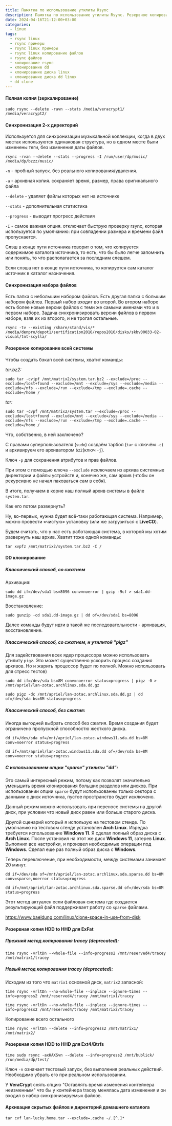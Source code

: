 ```yaml
---
title: Памятка по использование утилиты Rsync
description: Памятка по использование утилиты Rsync. Резервное копирование в Linux. 
date: 2024-04-16T21:12:00+03:00
categories:
  - linux
tags:
  - rsync linux
  - rsync примеры
  - rsync linux примеры
  - rsync linux копирование файлов
  - rsync файлов
  - копирование rsync
  - клонирование dd
  - клонирование диска linux
  - клонирование диска dd linux
  - dd clone
---
```

#### Полная копия (зеркалирование)

`sudo rsync --delete -ravn --stats /media/veracrypt1/ /media/veracrypt2/`

<!--more-->

#### Синхронизация 2-х директорий

Используется для синхронизации музыкальной коллекции, когда в двух местах используются одинаковая структура, но в одном месте были изменены теги, без изменения даты файлов.

`rsync -rvan --delete --stats --progress -I /run/user/dp/music/ /media/dp/bzzz/music/`

`-n` - пробный запуск. без реального копирования/удаления.

`-a` - архивная копия. сохраняет время, размер, права оригинального файла

`--delete` - удаляет файлы которых нет на источнике

`--stats` - дополнительная статистика

`--progress` - выводит прогресс действия

`-I` - самое важная опция. отключает быструю проверку rsync, которая используется по умолчанию: при совпадении размера и времени файл пропускается.

Слэш в конце пути источника говорит о том, что копируется содержимое каталога источника, то есть, что бы было легче запомнить или понять, то что располагается за последним слешем.

Если слэша нет в конце пути источника, то копируется сам каталог источник в каталог назначения.

#### Синхронизация набора файлов

Есть папка с небольшим набором файлов. Есть другая папка с большим набором файлов. Первый набор входит во второй. Во втором наборе есть более новые версии файлов с теми же самыми именами что и в первом наборе. Задача синхронизировать версии файлов в первом наборе, взяв их из второго, и не трогая остальные.

`rsync -tv --existing /share/stand/vis/* /media/denpro/depot1/sertification2016/repos2016/disks/skbv00033-02-visual/tnt-scylla/`

#### Резервное копирование всей системы

Чтобы создать бэкап всей системы, хватит команды:

*tar.bz2:*

`sudo tar -cvjpf /mnt/matrix2/system.tar.bz2 --exclude=/proc --exclude=/lost+found --exclude=/mnt --exclude=/sys --exclude=/media --exclude=/nfs --exclude=/run --exclude=/tmp --exclude=.cache --exclude=/home /`

*tar:*

`sudo tar -cvpf /mnt/matrix2/system.tar --exclude=/proc --exclude=/lost+found --exclude=/mnt --exclude=/sys --exclude=/media --exclude=/nfs --exclude=/run --exclude=/tmp --exclude=.cache --exclude=/home /`

Что, собственно, в ней заключено?

С правами суперпользователя (`sudo`) создаём тарбол (`tar` с ключём `-c`) и архивируем его архиватором `bz2`(ключ `-j`).

Ключ `-p` для сохранения атрибутов и прав файлов.

При этом с помощью ключа `--exclude` исключаем из архива системные директории и файлы устройств и, конечно же, сам архив (чтобы он рекурсивно не начал паковаться сам в себя).

В итоге, получаем в корне наш полный архив системы в файле `system.tar`.

Как его потом развернуть?

Ну, во-первых, нужна будет всё-таки работающая система. Например, можно провести «чистую» установку (или же загрузиться с **LiveCD**).

Будем считать, что у нас есть работающая система, в которой мы хотим развернуть наш архив. Хватит тоже одной команды:

`tar xvpfz /mnt/matrix2/system.tar.bz2 -C /`

#### DD клонирование

##### Классический способ, со сжатием

Архивация:

`sudo dd if=/dev/sda1 bs=8096 conv=noerror | gzip -9cf > sda1.dd-image.gz`

Восстановление:

`sudo gunzip -cd sda1.dd-image.gz | dd of=/dev/sda1 bs=8096`

Далее команды будут идти в такой же последовательности - архивация, восстановление.

##### Классический способ, со сжатием, и утилитой "pigz"

Для задействования всех ядер процессора можно использовать утилиту `pigz`. Это может существенно ускорить процесс создания архивов. Но и жарить процессор будет по полной. Можно использовать для стресс тестов)

`sudo dd if=/dev/sda bs=8M conv=noerror status=progress | pigz -0 > /mnt/apriel/lan-zotac.archlinux.sda.dd.gz`

`sudo pigz -dc /mnt/apriel/lan-zotac.archlinux.sda.dd.gz | dd of=/dev/sda bs=8M status=progress`

##### Классический способ, без сжатия:

Иногда выгодней выбрать способ без сжатия. Время создания будет ограничено пропускной способностю жесткого диска.

`dd if=/dev/sda of=/mnt/apriel/lan-zotac.windows11.sda.dd bs=8M conv=noerror status=progress`

`dd if=/mnt/apriel/lan-zotac.windows11.sda.dd of=/dev/sda bs=8M conv=noerror status=progress`

##### C использованием опции "sparse" утилиты "dd":

Это самый интересный режим, потому как позволят значительно уменьшить время клонирования больших разделов или дисков. При использовании опции `sparse` будут использованны только сектора с данными с диск источника, пустое пространство будет исключено.

Данный режим можно использовать при переносе системы на другой диск, при условии что новый диск равен или больше старого диска.

Другой сценарий который я использую на тестовом стенде. По умолчанию на тестовом стенде установлен **Arch Linux**. Изредка требуется использование **Windows 11**. Я сделал полный образ диска с **Arch Linux**. После установил на этот же диск **Windows 11**, затерев **Linux**. Выполнил все настройки, и произвел необходимые операции под **Windows**. Сделал еще раз полный образ диска с **Windows**.

Теперь переключение, при необходимости, между системами занимает 20 минут.

`dd if=/dev/sda of=/mnt/apriel/lan-zotac.archlinux.sda.sparse.dd bs=8M conv=sparse,noerror status=progress`

`dd if=/mnt/apriel/lan-zotac.archlinux.sda.sparse.dd of=/dev/sda bs=8M status=progress`

Этот метод актуален если файловая система где создается результирующий файл поддерживает работу со `sparse` файлами.

https://www.baeldung.com/linux/clone-space-in-use-from-disk

#### Резервная копия HDD to HHD для ExFat

##### Прежний метод копирования tracey (deprecated):

`time rsync -vrltDn --whole-file --info=progress2 /mnt/reserved4/tracey /mnt/matrix1/tracey`

##### Новый метод копирования tracey (deprecated):

Исходим из того что `matrix1` основной диск, `matrix2` запасной:

`time rsync -vrltDn --no-whole-file --inplace --ignore-times --info=progress2 /mnt/reserved4/tracey /mnt/matrix1/tracey`

`time rsync -vrltDn --no-whole-file --inplace --ignore-times --info=progress2 /mnt/reserved4/tracey /mnt/matrix2/tracey`

Копирование всего остального

`time rsync -vrltDn --delete --info=progress2 /mnt/matrix1/ /mnt/matrix2/`

#### Резервная копия HDD to HHD для Ext4/Btrfs

`time sudo rsync -axHAXSvn --delete --info=progress2 /mnt/bublick/ /run/media/dp/test/`

Ключ `-n` означает тестовый запуск, без выполения реальных действий. Необходимо убрать его при реальном использовании.

У **VeraCrypt** снять опцию "Оставлять время изменения контейнера неизменным" что бы у контейнера tracey менялась дата изменения и он входил в набор синхронизируемых файлов.

#### Архивация скрытых файлов и директорий домашнего каталога

`tar cvf lan-lucky.home.tar --exclude=.cache ~/.[^.]*`
